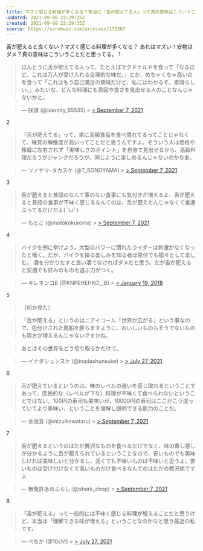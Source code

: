```yaml
---
title: マズく感じる料理が多くなる？本当に「舌が肥えてる人」って真の意味はこういうことだと思ってる８選
updated: 2021-09-08 23:29:35Z
created: 2021-09-08 23:29:35Z
source: https://corobuzz.com/archives/172387
---
```


舌が肥えると良くない？マズく感じる料理が多くなる？
あれはマズい！安物はダメ？真の意味はこういうことだと思ってる。
1

> ほんとうに舌が肥えてる人って、たとえばマクドナルドを食って「なるほど、これは万人が受け入れる合理的な味だ。」とか、めちゃくちゃ高いのを食って「これはもう自己満足の領域だけど、私にはわかるぞ。素晴らしい。」みたいな、どんな料理にも意図や良さを見出せる人のことなんじゃないかと。

> — 朕讃 (@identity_65535) > [> September 7, 2021](https://twitter.com/identity_65535/status/1435134984994508801?ref_src=twsrc%5Etfw)

2

> 「舌が肥えてる」って、単に高額食品を食べ慣れてるってことじゃなくて、味覚の解像度が高いってことだと思うんですよ。そういう人は価格や権威に左右されず「美味しさのポイント」を自身で見出せるから、高級料理だろうがジャンクだろうが、同じように楽しめるんじゃないのかなあ。

> — ソノヤマ･タカスケ (@T_SONOYAMA) > [> September 7, 2021](https://twitter.com/T_SONOYAMA/status/1435269756408369153?ref_src=twsrc%5Etfw)

3

> 舌が肥えると普段のなんて事のない食事にも気付きが増えるよ、舌が肥えると普段の食事が不味く感じるなんてのは、舌が肥えたんじゃなくて食通ぶってるだけだよ( ˘ω˘ )

> — もとこ (@motokokuroma) > [> September 7, 2021](https://twitter.com/motokokuroma/status/1435109761154908160?ref_src=twsrc%5Etfw)

4
> バイクを例に挙げよう。大型のパワーに慣れたライダーは刺激がなくなったと嘆く。だが、バイクを操る楽しみを知る者は原付でも嬉々として楽しむ。
> 酒を分かりだすと良い酒でなければダメだと思う。だが舌が肥えると安酒でも好みのものを選ぶ力がつく。

> — キレネンコB (@KNPEHEHKO__B) > [> January 19, 2018](https://twitter.com/KNPEHEHKO__B/status/954357572991033344?ref_src=twsrc%5Etfw)

5
> （何か見た）

> 「舌が肥える」というのはニアイコール「世界が広がる」という事なので、色分けされた風船を膨らますように、おいしいものもそうでないものも両方が増えるんじゃないですかね。

> あとはその世界をどう切り取るかだけで。

> — イナダシュンスケ (@inadashunsuke) > [> July 27, 2021](https://twitter.com/inadashunsuke/status/1420028409820979203?ref_src=twsrc%5Etfw)

6

> 舌が肥えているというのは、味のレベルの違いを感じ取れるということであって、庶民的な（レベルが下な）料理が不味くて食べられないということではない。100円の寿司も美味いが、10000円の寿司はここがこう違っていてより美味い、ということを理解し説明できる能力のことだ。

> — 水池亘 (@mizuikewataru) > [> September 7, 2021](https://twitter.com/mizuikewataru/status/1435116523916386307?ref_src=twsrc%5Etfw)

7

> 舌が肥えるというのはただ贅沢なものを食べるだけでなく、味の善し悪しが分かるように舌が鍛えられているということなので、安いものでも美味しければ美味しいと分かるし、高くても不味いものは不味いと思うよ。安いものは受け付けなくて高いものだけ食べるなんてのはただの贅沢病ですよ

> — 無免許あめふらし (@shark_chop) > [> September 7, 2021](https://twitter.com/shark_chop/status/1435123483453759489?ref_src=twsrc%5Etfw)

8
> 「舌が肥える」って一般的には不味く感じる料理が増えることだと思うけど、本当は「理解できる味が増える」ということなのかなと思う最近の私です。

> — べちか (@10chf) > [> July 27, 2021](https://twitter.com/10chf/status/1420016168417603602?ref_src=twsrc%5Etfw)